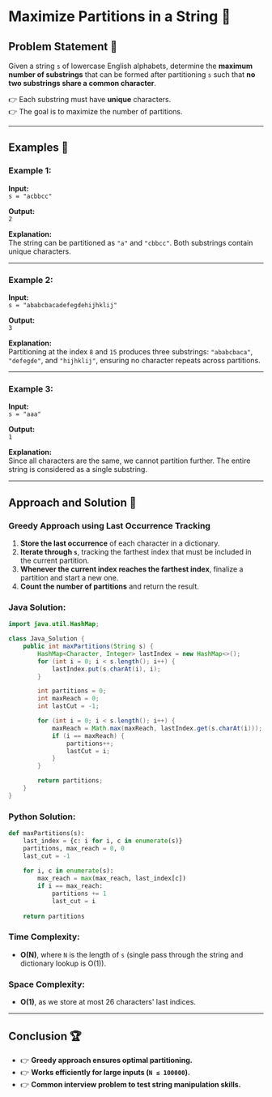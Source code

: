# Maximize Partitions in a String 🚀

## Problem Statement 🐜
Given a string `s` of lowercase English alphabets, determine the **maximum number of substrings** that can be formed after partitioning `s` such that **no two substrings share a common character**.

👉 Each substring must have **unique** characters.  
👉 The goal is to maximize the number of partitions.

---

## Examples 💢

### Example 1:
**Input:**  
`s = "acbbcc"`  

**Output:**  
`2`  

**Explanation:**  
The string can be partitioned as `"a"` and `"cbbcc"`. Both substrings contain unique characters.

---

### Example 2:
**Input:**  
`s = "ababcbacadefegdehijhklij"`  

**Output:**  
`3`  

**Explanation:**  
Partitioning at the index `8` and `15` produces three substrings: `"ababcbaca"`, `"defegde"`, and `"hijhklij"`, ensuring no character repeats across partitions.

---

### Example 3:
**Input:**  
`s = "aaa"`  

**Output:**  
`1`  

**Explanation:**  
Since all characters are the same, we cannot partition further. The entire string is considered as a single substring.

---

## Approach and Solution 🧠
### **Greedy Approach using Last Occurrence Tracking**
1. **Store the last occurrence** of each character in a dictionary.
2. **Iterate through `s`**, tracking the farthest index that must be included in the current partition.
3. **Whenever the current index reaches the farthest index**, finalize a partition and start a new one.
4. **Count the number of partitions** and return the result.

### **Java Solution:**
```java
import java.util.HashMap;

class Java_Solution {
    public int maxPartitions(String s) {
        HashMap<Character, Integer> lastIndex = new HashMap<>();
        for (int i = 0; i < s.length(); i++) {
            lastIndex.put(s.charAt(i), i);
        }

        int partitions = 0;
        int maxReach = 0;
        int lastCut = -1;

        for (int i = 0; i < s.length(); i++) {
            maxReach = Math.max(maxReach, lastIndex.get(s.charAt(i)));
            if (i == maxReach) {
                partitions++;
                lastCut = i;
            }
        }

        return partitions;
    }
}
```

### **Python Solution:**
```python
def maxPartitions(s):
    last_index = {c: i for i, c in enumerate(s)}
    partitions, max_reach = 0, 0
    last_cut = -1
    
    for i, c in enumerate(s):
        max_reach = max(max_reach, last_index[c])
        if i == max_reach:
            partitions += 1
            last_cut = i
    
    return partitions
```

### **Time Complexity:**
- **O(N)**, where `N` is the length of `s` (single pass through the string and dictionary lookup is O(1)).

### **Space Complexity:**
- **O(1)**, as we store at most 26 characters' last indices.

---

## Conclusion 🏆
- 👉 **Greedy approach ensures optimal partitioning.**
- 👉 **Works efficiently for large inputs (`N ≤ 100000`).**
- 👉 **Common interview problem to test string manipulation skills.**

